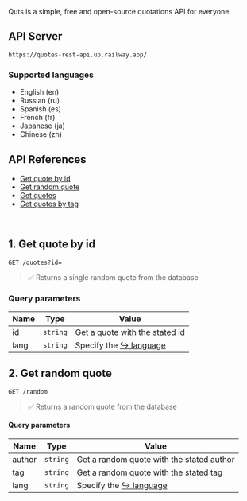 Quts is a simple, free and open-source quotations API for everyone.

## API Server
``https://quotes-rest-api.up.railway.app/``

### Supported languages
- English (en)
- Russian (ru)
- Spanish (es)
- French (fr)
- Japanese (ja)
- Chinese (zh)

## API References
- [Get quote by id](#1-get-quote-by-id)
- [Get random quote](#2-get-random-quote)
- [Get quotes](#)
- [Get quotes by tag](#)

<br>

## 1. Get quote by id
```HTTP
GET /quotes?id=
```
> ✅ Returns a single random quote from the database

### Query parameters
| Name  | Type | Value |
| ------------- | ------------- | ------------- |
| id  | ``string``  | Get a quote with the stated id |
| lang  | ``string`` | Specify the [↪ language](#supported-languages) |

## 2. Get random quote
```HTTP
GET /random
```
> ✅ Returns a random quote from the database

#### Query parameters
| Name  | Type | Value |
| ------------- | ------------- | ------------- |
| author  | ``string``  | Get a random quote with the stated author |
| tag  | ``string``  | Get a random quote with the stated tag |
| lang  | ``string`` | Specify the [↪ language](#supported-languages) |